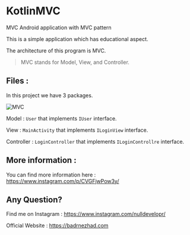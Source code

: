 # KotlinMVC
MVC Android application with MVC pattern

This is a simple application which has educational aspect.

The architecture of this program is MVC.

> MVC stands for Model, View, and Controller.

## Files :
In this project we have 3 packages.

![MVC](https://holosen.net/wp-content/uploads/2021/10/mvc.png)


Model : `User` that implements `IUser` interface.

View : `MainActivity` that implements `ILoginView` interface.

Controller : `LoginController` that implements `ILoginControllre` interface.


## More information :
You can find more information here : https://www.instagram.com/p/CVGFjwPow3y/

## Any Question?
Find me on Instagram : https://www.instagram.com/nulldevelopr/

Official Website : https://badrnezhad.com
